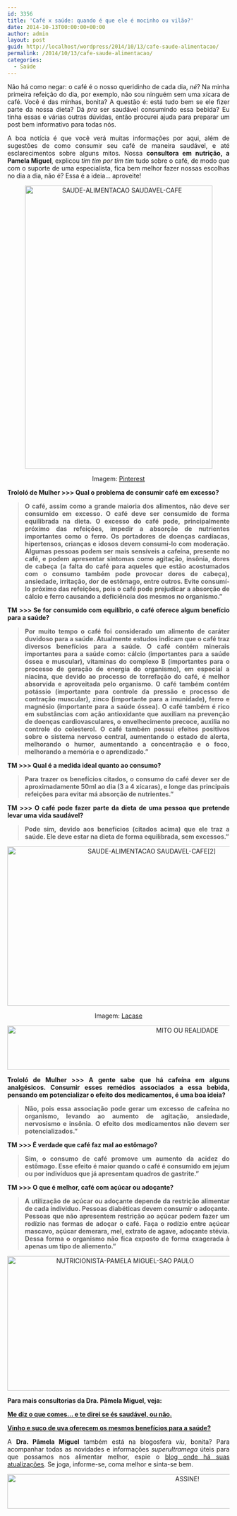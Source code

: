 ```yaml
---
id: 3356
title: 'Café x saúde: quando é que ele é mocinho ou vilão?'
date: 2014-10-13T00:00:00+00:00
author: admin
layout: post
guid: http://localhost/wordpress/2014/10/13/cafe-saude-alimentacao/
permalink: /2014/10/13/cafe-saude-alimentacao/
categories:
  - Saúde
---
```

<p align="justify">
  Não há como negar: o café é o nosso queridinho de cada dia, <em>né</em>? Na minha primeira refeição do dia, por exemplo, não sou ninguém sem uma xícara de café. Você é das minhas, bonita? A questão é: está tudo bem se ele fizer parte da nossa dieta? Dá <em>pra</em> ser saudável consumindo essa bebida? Eu tinha essas e várias outras dúvidas, então procurei ajuda para preparar um post bem informativo para todas nós.
</p>

<p align="justify">
  A boa notícia é que você verá muitas informações por aqui, além de sugestões de como consumir seu café de maneira saudável, e até esclarecimentos sobre alguns mitos. Nossa <strong>consultora em nutrição, a Pamela Miguel</strong>, explicou <em>tim tim por tim tim</em> tudo sobre o café, de modo que com o suporte de uma especialista, fica bem melhor fazer nossas escolhas no dia a dia, não é? Essa é a ideia… aproveite!
</p>

<p align="center">
  <a href="http://www.trololodemulher.com.br/blog/wp-content/uploads/2014/10/SAUDE-ALIMENTACAO-SAUDAVEL-CAFE.jpg"><img class="alignnone size-full wp-image-10485" src="http://www.trololodemulher.com.br/blog/wp-content/uploads/2014/10/SAUDE-ALIMENTACAO-SAUDAVEL-CAFE.jpg" alt="SAUDE-ALIMENTACAO SAUDAVEL-CAFE" width="425" height="640" /></a>
</p>

<p align="center">
  Imagem: <a href="http://br.pinterest.com/pin/193091902746536929/" target="_blank">Pinterest</a>
</p>

**Trololó de Mulher >>> Qual o problema de consumir café em excesso?**

> <p align="justify">
>   <strong>O café, assim como a grande maioria dos alimentos, não deve ser consumido em excesso. O café deve ser consumido de forma equilibrada na dieta. O excesso do café pode, principalmente próximo das refeições, impedir a absorção de nutrientes importantes como o ferro. Os portadores de doenças cardíacas, hipertensos, crianças e idosos devem consumi-lo com moderação. Algumas pessoas podem ser mais sensíveis a cafeína, presente no café, e podem apresentar sintomas como agitação, insônia, dores de cabeça (a falta do café para aqueles que estão acostumados com o consumo também pode provocar dores de cabeça), ansiedade, irritação, dor de estômago, entre outros. Evite consumí-lo próximo das refeições, pois o café pode prejudicar a absorção de cálcio e ferro causando a deficiência dos mesmos no organismo.”</strong>
> </p>

<p align="justify">
  <b>TM >>> Se for consumido com equilíbrio, o café oferece algum benefício para a saúde?</b>
</p>

> <p align="justify">
>   <strong>Por muito tempo o café foi considerado um alimento de caráter duvidoso para a saúde. Atualmente estudos indicam que o café traz diversos benefícios para a saúde. O café contém minerais importantes para a saúde como: cálcio (importantes para a saúde óssea e muscular), vitaminas do complexo B (importantes para o processo de geração de energia do organismo), em especial a niacina, que devido ao processo de torrefação do café, é melhor absorvida e aproveitada pelo organismo. O café também contém potássio (importante para controle da pressão e processo de contração muscular), zinco (importante para a imunidade), ferro e magnésio (importante para a saúde óssea). O café também é rico em substâncias com ação antioxidante que auxiliam na prevenção de doenças cardiovasculares, o envelhecimento precoce, auxilia no controle do colesterol. O café também possui efeitos positivos sobre o sistema nervoso central, aumentando o estado de alerta, melhorando o humor, aumentando a concentração e o foco, melhorando a memória e o aprendizado.”</strong>
> </p>

<p align="justify">
  <b>TM >>> Qual é a medida ideal quanto ao consumo?</b>
</p>

> <p align="justify">
>   <strong>Para trazer os benefícios citados, o consumo do café dever ser de aproximadamente 50ml ao dia (3 a 4 xícaras), e longe das principais refeições para evitar má absorção de nutrientes.”</strong>
> </p>

<p align="justify">
  <b>TM >>> O café pode fazer parte da dieta de uma pessoa que pretende levar uma vida saudável?</b>
</p>

> <p align="justify">
>   <strong>Pode sim, devido aos benefícios (citados acima) que ele traz a saúde. Ele deve estar na dieta de forma equilibrada, sem excessos.”</strong>
> </p>

<p align="center">
  <a href="http://www.trololodemulher.com.br/blog/wp-content/uploads/2014/10/SAUDE-ALIMENTACAO-SAUDAVEL-CAFE2.jpg"><img class="alignnone size-full wp-image-10486" src="http://www.trololodemulher.com.br/blog/wp-content/uploads/2014/10/SAUDE-ALIMENTACAO-SAUDAVEL-CAFE2.jpg" alt="SAUDE-ALIMENTACAO SAUDAVEL-CAFE[2]" width="639" height="360" /></a>
</p>

<p align="center">
  Imagem: <a href="http://www.lacase.mu/fr/maison-pratique/marc-de-cafe-la-solution-des-menageres-ecolos-908" target="_blank">Lacase</a>
</p>

<p align="center">
  <a href="http://www.trololodemulher.com.br/blog/wp-content/uploads/2014/10/MITO-OU-REALIDADE.png"><img class="alignnone size-full wp-image-10484" src="http://www.trololodemulher.com.br/blog/wp-content/uploads/2014/10/MITO-OU-REALIDADE.png" alt="MITO OU REALIDADE" width="800" height="100" /></a>
</p>

<p align="justify">
  <b>Trololó de Mulher >>> A gente sabe que há cafeína em alguns analgésicos. Consumir esses remédios associados a essa bebida, pensando em potencializar o efeito dos medicamentos, é uma boa ideia?</b>
</p>

> <p align="justify">
>   <strong>Não, pois essa associação pode gerar um excesso de cafeína no organismo, levando ao aumento de agitação, ansiedade, nervosismo e insônia. O efeito dos medicamentos não devem ser potencializados.”</strong>
> </p>

<p align="justify">
  <b>TM >>> É verdade que café faz mal ao estômago?</b>
</p>

> <p align="justify">
>   <strong>Sim, o consumo de café promove um aumento da acidez do estômago. Esse efeito é maior quando o café é consumido em jejum ou por indivíduos que já apresentam quadros de gastrite.”</strong>
> </p>

<p align="justify">
  <b>TM >>> O que é melhor, café com açúcar ou adoçante?</b>
</p>

> <p align="justify">
>   <strong>A utilização de açúcar ou adoçante depende da restrição alimentar de cada individuo. Pessoas diabéticas devem consumir o adoçante. Pessoas que não apresentem restrição ao açúcar podem fazer um rodízio nas formas de adoçar o café. Faça o rodízio entre açúcar mascavo, açúcar demerara, mel, extrato de agave, adoçante stévia. Dessa forma o organismo não fica exposto de forma exagerada à apenas um tipo de aliemento.”</strong>
> </p>

<p align="center">
  <a href="http://www.trololodemulher.com.br/blog/wp-content/uploads/2013/09/NUTRICIONISTA-PAMELA-MIGUEL-SAO-PAULO.png"><img class="alignnone size-full wp-image-9797" src="http://www.trololodemulher.com.br/blog/wp-content/uploads/2013/09/NUTRICIONISTA-PAMELA-MIGUEL-SAO-PAULO.png" alt="NUTRICIONISTA-PAMELA MIGUEL-SAO PAULO" width="518" height="304" /></a>
</p>

<p align="justify">
  <strong>Para mais consultorias da Dra. Pâmela Miguel, veja: </strong>
</p>

<p align="justify">
  <a href="http://www.trololodemulher.com.br/2014/07/25/alimentacao-saudavel/" target="_blank"><strong>Me diz o que comes… e te direi se és saudável, ou não.</strong></a>
</p>

<p align="justify">
  <a href="http://www.trololodemulher.com.br/2013/09/30/vinho-suco-de-uva-saude/" target="_blank"><strong>Vinho e suco de uva oferecem os mesmos benefícios para a saúde?</strong></a>
</p>

<p align="justify">
  A <strong>Dra. Pâmela Miguel</strong> também está na blogosfera <em>viu</em>, bonita? Para acompanhar todas as novidades e informações <em>superultramega</em> úteis para que possamos nos alimentar melhor, espie o <a href="http://www.drafernandagranja.com/" target="_blank">blog onde há suas atualizações</a>. Se joga, informe-se, coma melhor e sinta-se bem.
</p>

<p align="center">
  <a href="http://feedburner.google.com/fb/a/mailverify?uri=blogbichafemea&loc=pt_BR" target="_blank"><img class="alignnone size-full wp-image-10439" src="http://www.trololodemulher.com.br/blog/wp-content/uploads/2014/09/ASSINE.png" alt="ASSINE!" width="800" height="78" /></a>
</p>

<p align="center">
